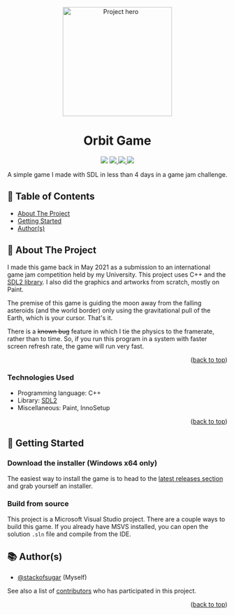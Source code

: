 <a name="readme-top"></a>

<div align="center">
    <img src="https://www.stackofsugar.com/images/projects/orbit.webp" alt="Project hero" height="250"  />
    <h1>Orbit Game</h1>
</div>

<!-- Badges -->
<p align="center">
    <!-- Project Status: Active -->
    <img src="https://img.shields.io/badge/status-abandoned-orange?style=for-the-badge&labelColor=black" />
    <!-- License -->
    <a href="https://github.com/stackofsugar/orbit-game/blob/master/LICENSE">
        <img src="https://img.shields.io/github/license/stackofsugar/orbit-game?style=for-the-badge&labelColor=black&color=green" />
    </a>
    <!-- Issues -->
    <a href="https://github.com/stackofsugar/orbit-game/issues">
        <img src="https://img.shields.io/github/issues/stackofsugar/orbit-game?style=for-the-badge&labelColor=black" />
    </a>
    <!-- PRs -->
    <a href="https://github.com/stackofsugar/orbit-game/pulls">
        <img src="https://img.shields.io/github/issues-pr/stackofsugar/orbit-game?style=for-the-badge&labelColor=black" />
    </a>
</p>

<p align="center">
  A simple game I made with SDL in less than 4 days in a game jam challenge.
</p>

## 📝 Table of Contents

-   [About The Project](#about)
-   [Getting Started](#getting-started)
-   [Author(s)](#authors)

## 💭 About The Project <a name="about"></a>

I made this game back in May 2021 as a submission to an international game jam competition held by my University. This project uses C++ and the [SDL2 library](https://www.libsdl.org/). I also did the graphics and artworks from scratch, mostly on Paint.

The premise of this game is guiding the moon away from the falling asteroids (and the world border) only using the gravitational pull of the Earth, which is your cursor. That's it.

There is a ~~known bug~~ feature in which I tie the physics to the framerate, rather than to time. So, if you run this program in a system with faster screen refresh rate, the game will run very fast.

<p align="right">(<a href="#readme-top">back to top</a>)</p>

### Technologies Used

-   Programming language: C++
-   Library: [SDL2](https://www.libsdl.org/)
-   Miscellaneous: Paint, InnoSetup

<p align="right">(<a href="#readme-top">back to top</a>)</p>

## 🛫 Getting Started <a name="getting-started"></a>

### Download the installer (Windows x64 only)

The easiest way to install the game is to head to the [latest releases section](https://github.com/stackofsugar/orbit-game/releases/latest) and grab yourself an installer.

### Build from source

This project is a Microsoft Visual Studio project. There are a couple ways to build this game. If you already have MSVS installed, you can open the solution `.sln` file and compile from the IDE.

## 📚 Author(s) <a name="authors"></a>

-   [@stackofsugar](https://github.com/stackofsugar) (Myself)

See also a list of [contributors](https://github.com/stackofsugar/personal-website/graphs/contributors) who has participated in this project.

<p align="right">(<a href="#readme-top">back to top</a>)</p>
